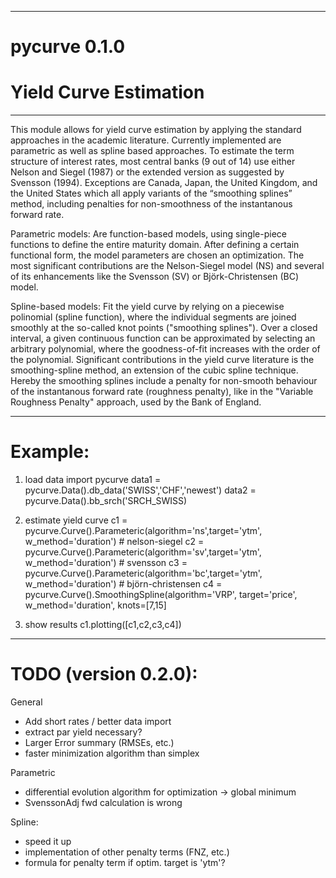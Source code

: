 ------------------------------
# pycurve 0.1.0

# Yield Curve Estimation
------------------------------

This module allows for yield curve estimation by applying the standard approaches in the academic literature. 
Currently implemented are parametric as well as spline based approaches. To estimate the term structure of 
interest rates, most central banks (9 out of 14) use either Nelson and Siegel (1987) or the extended version 
as suggested by Svensson (1994). Exceptions are Canada, Japan, the United Kingdom, and the United States which 
all apply variants of the “smoothing splines” method, including penalties for non-smoothness of the instantanous 
forward rate.

Parametric models:
Are function-based models, using single-piece functions to define the entire maturity domain. After defining
a certain functional form, the model parameters are chosen an optimization. The most significant contributions are
the Nelson-Siegel model (NS) and several of its enhancements like the Svensson (SV) or Björk-Christensen (BC) model. 

Spline-based models:
Fit the yield curve by relying on a piecewise polinomial (spline function), where the individual segments are
joined smoothly at the so-called knot points ("smoothing splines"). Over a closed interval, a given continuous 
function can be approximated by selecting an arbitrary polynomial, where the goodness-of-fit increases with the order 
of the polynomial. Significant contributions in the yield curve literature is the smoothing-spline method, an extension 
of the cubic spline technique. Hereby the smoothing splines include a penalty for non-smooth behaviour of the 
instantanous forward rate (roughness penalty), like in the "Variable Roughness Penalty" approach, used by the
Bank of England.

--------------------------------------------------------------------
# Example:

1) load data
import pycurve
data1 = pycurve.Data().db_data('SWISS','CHF','newest')
data2 = pycurve.Data().bb_srch('SRCH_SWISS)

2) estimate yield curve
c1 = pycurve.Curve().Parameteric(algorithm='ns',target='ytm', w_method='duration')    # nelson-siegel
c2 = pycurve.Curve().Parameteric(algorithm='sv',target='ytm', w_method='duration')    # svensson
c3 = pycurve.Curve().Parameteric(algorithm='bc',target='ytm', w_method='duration')    # björn-christensen
c4 = pycurve.Curve().SmoothingSpline(algorithm='VRP', target='price', w_method='duration', knots=[7,15]

3) show results
c1.plotting([c1,c2,c3,c4])

----------------------------------------------------------------------

# TODO (version 0.2.0):

General
- Add short rates / better data import
- extract par yield necessary?
- Larger Error summary (RMSEs, etc.)
- faster minimization algorithm than simplex

Parametric
- differential evolution algorithm for optimization -> global minimum
- SvenssonAdj fwd calculation is wrong

Spline:
- speed it up
- implementation of other penalty terms (FNZ, etc.)
- formula for penalty term if optim. target is 'ytm'?
